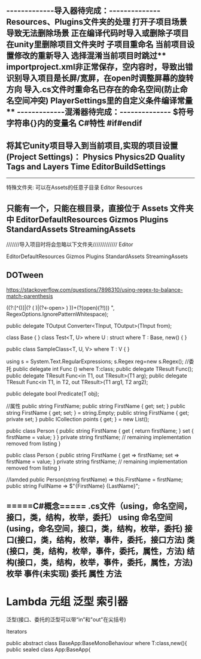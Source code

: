 -------------导入器待完成：--------------
Resources、Plugins文件夹的处理
打开子项目场景导致无法删除场景
正在编译代码时导入或删除子项目
在unity里删除项目文件夹时
子项目重命名
当前项目设置修改的重新导入
选择混淆当前项目时跳过**
importproject.xml非正常保存，空内容时，导致出错
识别导入项目是长屏/宽屏，在open时调整屏幕的旋转方向
导入.cs文件时重命名已存在的命名空间(防止命名空间冲突)
PlayerSettings里的自定义条件编译常量**
-------------混淆器待完成：--------------
$符号字符串{}内的变量名
C#特性
#if#endif
------------------------------------------

将其它unity项目导入到当前项目,实现的项目设置(Project Settings)：
Physics
Physics2D
Quality
Tags and Layers
Time
EditorBuildSettings
-------------------------


-------------------------
特殊文件夹:
可以在Assets的任意子目录
Editor
Resources

只能有一个，只能在根目录，直接位于 Assets 文件夹中
EditorDefaultResources
Gizmos
Plugins
StandardAssets
StreamingAssets
-------------------------

///////导入项目时将会忽略以下文件夹/////////////
Editor

EditorDefaultResources
Gizmos
Plugins
StandardAssets
StreamingAssets

DOTween
-------------------------


https://stackoverflow.com/questions/7898310/using-regex-to-balance-match-parenthesis



\((?:[^()]|(?<open> \( )|(?<-open> \) ))+(?(open)(?!))\)
", RegexOptions.IgnorePatternWhitespace);




public delegate TOutput Converter<TInput, TOutput>(TInput from);

class Base { }
class Test<T, U>
    where U : struct
    where T : Base, new()
{ }


public class SampleClass<T, U, V> where T : V { }



using s = System.Text.RegularExpressions;
s.Regex reg=new s.Regex();
//委托
public delegate int Func<T> () where T:class;
public delegate TResult Func<out TResult>();
public delegate TResult Func<in T1, out TResult>(T1 arg);
public delegate TResult Func<in T1, in T2, out TResult>(T1 arg1, T2 arg2);

public delegate bool Predicate<in T>(T obj);

//属性
public string FirstName;
public string FirstName { get; set; }
public string FirstName { get; set; } = string.Empty;
public string FirstName { get; private set; }
public ICollection<DataPoint> points { get; } = new List<DataPoint>();

public class Person
{
    public string FirstName
    {
        get { return firstName; }
        set { firstName = value; }
    }
    private string firstName;
    // remaining implementation removed from listing
}

public class Person
{
    public string FirstName
    {
        get => firstName;
        set => firstName = value;
    }
    private string firstName;
    // remaining implementation removed from listing
}

//lamded
public Person(string firstName) => this.FirstName = firstName;
public string FullName => $"{FirstName} {LastName}";

=====C#概念=====
.cs文件（using，命名空间，接口，类，结构，枚举，委托）
using
命名空间(using，命名空间，接口，类，结构，枚举，委托)
接口(接口，类，结构，枚举，事件，委托，接口方法)
类(接口，类，结构，枚举，事件，委托，属性，方法)
结构(接口，类，结构，枚举，事件，委托，属性，方法)
枚举
事件(未实现)
委托
属性
方法
------
Lambda
元组
泛型
索引器
================


泛型(接口、委托的泛型可以带“in”和"out"在尖括号)


Iterators


public abstract class BaseApp<T>:BaseMonoBehaviour where T:class,new(){
public sealed class App:BaseApp<App>{










